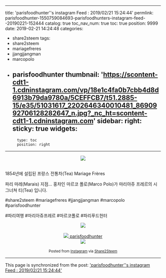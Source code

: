 
---
title: 'parisfoodhunter''s instagram Feed : 2019/02/21 15:24:44'
permlink: parisfoodhunter-1550759084693-parisfoodhunters-instagram-feed--20190221-152444
catalog: true
toc_nav_num: true
toc: true
position: 9999
date: 2019-02-21 14:24:48
categories:
- share2steem
tags:
- share2steem
- mariagefreres
- jjangjjangman
- marcopolo
- parisfoodhunter
thumbnail: 'https://scontent-cdt1-1.cdninstagram.com/vp/18e1c4fa0b7cbb4d8d6913b79da9780a/5CEFFCB7/t51.2885-15/e35/51031617_2202646340010481_8690992706128282647_n.jpg?_nc_ht=scontent-cdt1-1.cdninstagram.com'
sidebar:
    right:
        sticky: true
widgets:
    -
        type: toc
        position: right
---


<center><img src='https://scontent-cdt1-1.cdninstagram.com/vp/18e1c4fa0b7cbb4d8d6913b79da9780a/5CEFFCB7/t51.2885-15/e35/51031617_2202646340010481_8690992706128282647_n.jpg?_nc_ht=scontent-cdt1-1.cdninstagram.com'></center><br />



1854년에 설립된 프랑스 전통차(Tea) Mariage Frères


파리 마레(Marais) 지점... 홍차인 마르코 폴로(Marco Polo)가 마리아쥬 프레르의 시그너쳐 티(Tea) 입니다. 


#share2steem #mariagefreres  #jjangjjangman #marcopolo
#parisfoodhunter 

#파리여행 #마리아쥬프레르 #마르코폴로 #파리푸드헌터
<br />



<center><img src='https://i.imgur.com/SAXfzqa.png' /></center><br />



<center><a href='https://www.instagram.com/parisfoodhunter/'><img src='https://scontent-cdt1-1.cdninstagram.com/vp/5ce1e55efd20dc4e8d5f218a5c4ba695/5CF13DA2/t51.2885-19/s150x150/21149346_1948752912050797_802480447022956544_a.jpg?_nc_ht=scontent-cdt1-1.cdninstagram.com'>
parisfoodhunter</a></center>



<center><img src='https://i.imgur.com/SAXfzqa.png' /></center><br />



<center><sup>Posted from <a href='https://www.instagram.com/p/BuJabU0A4ke'>Instagram</a> via <a href='https://share2steem.io/?ref=parisfoodhunter'>Share2Steem</a></sup></center>

- - -

This page is synchronized from the post: ['parisfoodhunter''s instagram Feed : 2019/02/21 15:24:44'](https://steemit.com/@parisfoodhunter/parisfoodhunter-1550759084693-parisfoodhunters-instagram-feed--20190221-152444)
